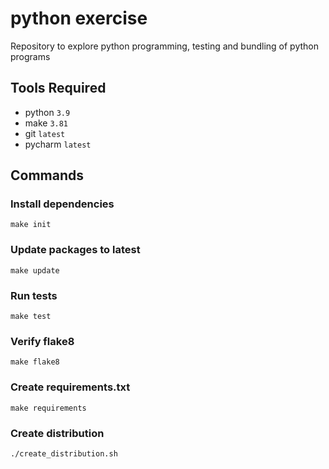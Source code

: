 # python exercise

Repository to explore python programming, testing and bundling of python programs

## Tools Required

* python `3.9`
* make `3.81`
* git `latest`
* pycharm `latest`

## Commands

### Install dependencies

    make init

### Update packages to latest

    make update
    
### Run tests

    make test
    
### Verify flake8

    make flake8
    
### Create requirements.txt

    make requirements
    
### Create distribution

    ./create_distribution.sh